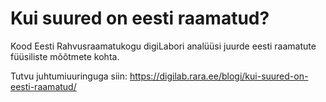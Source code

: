 # Kui suured on eesti raamatud?

Kood Eesti Rahvusraamatukogu digiLabori analüüsi juurde eesti raamatute füüsiliste mõõtmete kohta.

Tutvu juhtumiuuringuga siin: https://digilab.rara.ee/blogi/kui-suured-on-eesti-raamatud/
